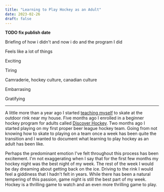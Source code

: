 ```yaml
---
title: "Learning to Play Hockey as an Adult"
date: 2023-02-26
draft: false
---
```


**TODO fix publish date**

Briefing of how i didn't and now i do and the program I did

Feels like a lot of things

Exciting

Tiring

Camraderie, hockey culture, canadian culture

Embarrasing

Gratifying


---

A little more than a year ago I started [teaching myself](/blog/2022/skating-my-way-to-a-new-mindset) to skate at the outdoor rink near my house. Five months ago I enrolled in a beginner hockey program for adults called [Discover Hockey](https://www.discoverhockey.com/). Two months ago I started playing on my first proper beer league hockey team. Going from not knowing how to skate to playing on a team once a week has been quite the transition and I wanted to document what learning to play hockey as an adult has been like.

Perhaps the predominant emotion I've felt throughout this process has been excitement. I'm not exaggerating when I say that for the first few months my hockey night was the best night of my week. The rest of the week I would be day dreaming about getting back on the ice. Driving to the rink I would feel a giddiness that I hadn't felt in years. While there has been a natural tempering of this passion, game night is still the best part of my week. Hockey is a thrilling game to watch and an even more thrilling game to play.

